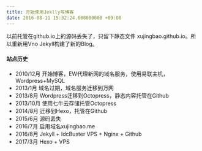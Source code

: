 ```yaml
---
title: 开始使用Jeklly写博客
date: 2016-08-11 15:32:24.000000000 +09:00
---
```


以前托管在github.io上的源码丢失了，只留下静态文件 xujingbao.github.io。所以重新用Vno Jekyll构建了新的Blog。
<!-- more -->
#### 站点历史

* 2010/12月 开始博客，EW代理新网的域名服务，使用易联主机，Wordpress+MySQL
* 2013/1月  域名过期，域名服务迁移到万网
* 2013/8月  Wordpress迁移到Octopress，静态内容托管在Github
* 2013/10月 使用七牛云存储托管Octopress
* 2014/8月  迁移到Hexo，托管在Github
* 2015/6月  源码丢失
* 2016/7月  启用域名xujingbao.me
* 2016/8月  Jekyll + IdcBuster VPS + Nginx + Github
* 2017/3月  Hexo + VPS

#### 
